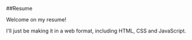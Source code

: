 ##Resume

Welcome on my resume!

I'll just be making it in a web format, including HTML, CSS and JavaScript.
